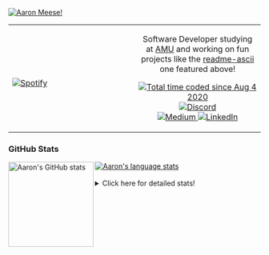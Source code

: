 [![Aaron Meese!](https://user-images.githubusercontent.com/17814535/88975338-a2aabf00-d27f-11ea-963f-8a19608716b4.png)](https://github.com/ajmeese7/readme-ascii "README ASCII")

<!-- Modified from project here: https://github.com/novatorem/novatorem -->
<table width="100%"> 
  <tr>
  <td width="50%">
      
&nbsp; <br> [![Spotify](https://ajmeese7.vercel.app/api/spotify)](https://open.spotify.com/user/ajmeese)

  </td>
  <td width="50%">
    <p align="center">
    Software Developer studying at <a href="https://www.amu.apus.edu/">AMU</a> and working on fun 
    projects like the <a href="https://github.com/ajmeese7/readme-ascii">readme-ascii</a> one featured above!
    </p>
    <p align="center">
      <a href="https://wakatime.com/@f726891d-3b02-46cd-9b60-e8c59f9e2b14">
        <img src="https://wakatime.com/badge/user/f726891d-3b02-46cd-9b60-e8c59f9e2b14.svg" alt="Total time coded since Aug 4 2020" title="WakaTime" />
      </a>
      <a href="http://link.aaronmeese.com/discord">
        <img src="https://img.shields.io/badge/discord-ajmeese7%234835-369?style=flat-square&logo=discord&logoColor=white&color=purple" alt="Discord" title="Discord">
      </a>
      <br />
      <a href="https://link.aaronmeese.com/medium">
        <img src="https://img.shields.io/badge/medium-ajmeese7-1DB954?style=flat-square&logo=medium&logoColor=white" alt="Medium" title="Medium">
      </a>
      <a href="https://link.aaronmeese.com/linkedin">
        <img src="https://img.shields.io/badge/linkedIn-aaronmeese-1DB954?style=flat-square&logo=linkedin&logoColor=white&color=blue" alt="LinkedIn" title="LinkedIn">
      </a>
    </p>
  </td>

</table>

[//]: <> (The `&nbsp;` is to have Aphelion take up more space)

### GitHub Stats ###

<a href="https://profile-summary-for-github.com/user/ajmeese7">
  <img align="left" height="170px" src="https://github-readme-stats.vercel.app/api?username=ajmeese7&show_icons=true&line_height=27&count_private=true" alt="Aaron's GitHub stats"/>
  <img src="https://github-readme-stats.vercel.app/api/top-langs/?username=ajmeese7&hide_langs_below=5&layout=compact" alt="Aaron's language stats"/>
</a>

<br />
<br />
<details>
<summary>Click here for detailed stats!</summary>

### :zap: Recent Activity
<!--START_SECTION:activity-->
1. 🎉 Merged PR [#1](https://github.com/meese-enterprises/github-action-push-to-another-repository/pull/1) in [meese-enterprises/github-action-push-to-another-repository](https://github.com/meese-enterprises/github-action-push-to-another-repository)
2. 💪 Opened PR [#1](https://github.com/meese-enterprises/github-action-push-to-another-repository/pull/1) in [meese-enterprises/github-action-push-to-another-repository](https://github.com/meese-enterprises/github-action-push-to-another-repository)
3. 🗣 Commented on [#61](https://github.com/os-js/osjs-server/issues/61) in [os-js/osjs-server](https://github.com/os-js/osjs-server)
4. 🎉 Merged PR [#2](https://github.com/ajmeese7/esdoc2-plugins/pull/2) in [ajmeese7/esdoc2-plugins](https://github.com/ajmeese7/esdoc2-plugins)
5. 💪 Opened PR [#2](https://github.com/ajmeese7/esdoc2-plugins/pull/2) in [ajmeese7/esdoc2-plugins](https://github.com/ajmeese7/esdoc2-plugins)
<!--END_SECTION:activity-->

### 🧐 Waka Stats
<!--START_SECTION:waka-->
![Code Time](http://img.shields.io/badge/Code%20Time-1%2C124%20hrs%2013%20mins-blue)

**🐱 My GitHub Data** 

> 🏆 925 Contributions in the Year 2022
 > 
> 📦 197.9 kB Used in GitHub's Storage 
 > 
> 💼 Opted to Hire
 > 
> 📜 84 Public Repositories 
 > 
> 🔑 29 Private Repositories  
 > 
**I'm an Early 🐤** 

```text
🌞 Morning    182 commits    █████░░░░░░░░░░░░░░░░░░░░   21.02% 
🌆 Daytime    327 commits    █████████░░░░░░░░░░░░░░░░   37.76% 
🌃 Evening    346 commits    ██████████░░░░░░░░░░░░░░░   39.95% 
🌙 Night      11 commits     ░░░░░░░░░░░░░░░░░░░░░░░░░   1.27%

```
📅 **I'm Most Productive on Sunday** 

```text
Monday       127 commits    ███░░░░░░░░░░░░░░░░░░░░░░   14.67% 
Tuesday      129 commits    ███░░░░░░░░░░░░░░░░░░░░░░   14.9% 
Wednesday    106 commits    ███░░░░░░░░░░░░░░░░░░░░░░   12.24% 
Thursday     114 commits    ███░░░░░░░░░░░░░░░░░░░░░░   13.16% 
Friday       89 commits     ██░░░░░░░░░░░░░░░░░░░░░░░   10.28% 
Saturday     127 commits    ███░░░░░░░░░░░░░░░░░░░░░░   14.67% 
Sunday       174 commits    █████░░░░░░░░░░░░░░░░░░░░   20.09%

```


📊 **This Week I Spent My Time On** 

```text
⌚︎ Time Zone: America/New_York

💬 Programming Languages: 
JavaScript               11 hrs 35 mins      ████████████░░░░░░░░░░░░░   49.01% 
YAML                     3 hrs 22 mins       ███░░░░░░░░░░░░░░░░░░░░░░   14.28% 
Bash                     2 hrs 50 mins       ███░░░░░░░░░░░░░░░░░░░░░░   11.99% 
Markdown                 2 hrs 45 mins       ███░░░░░░░░░░░░░░░░░░░░░░   11.69% 
JSON                     2 hrs 23 mins       ██░░░░░░░░░░░░░░░░░░░░░░░   10.15%

🐱‍💻 Projects: 
aaronmeese.com           10 hrs 33 mins      ███████████░░░░░░░░░░░░░░   44.65% 
esdoc2                   4 hrs 34 mins       ████░░░░░░░░░░░░░░░░░░░░░   19.32% 
meeseOS-manual           3 hrs 25 mins       ███░░░░░░░░░░░░░░░░░░░░░░   14.51% 
github-action-push-to-ano2 hrs 22 mins       ██░░░░░░░░░░░░░░░░░░░░░░░   10.01% 
gitbook-action           54 mins             █░░░░░░░░░░░░░░░░░░░░░░░░   3.83%

```

**I Mostly Code in JavaScript** 

```text
JavaScript               32 repos            ████████████░░░░░░░░░░░░░   49.23% 
HTML                     9 repos             ███░░░░░░░░░░░░░░░░░░░░░░   13.85% 
Python                   5 repos             ██░░░░░░░░░░░░░░░░░░░░░░░   7.69% 
Java                     4 repos             █░░░░░░░░░░░░░░░░░░░░░░░░   6.15% 
CSS                      3 repos             █░░░░░░░░░░░░░░░░░░░░░░░░   4.62%

```



 Last Updated on 09/07/2022 08:03:17 UTC
<!--END_SECTION:waka-->
</details>
